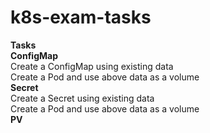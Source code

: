 # k8s-exam-tasks
**Tasks** \
**ConfigMap** \
Create a ConfigMap using existing data \
Create a Pod and use above data as a volume \
**Secret** \
Create a Secret using existing data \
Create a Pod and use above data as a volume \
**PV**



